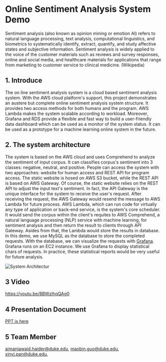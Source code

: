 # Online Sentiment Analysis System Demo

Sentiment analysis (also known as opinion mining or emotion AI) refers to natural language processing, text analysis, computational linguistics, and biometrics to systematically identify, extract, quantify, and study affective states and subjective information. Sentiment analysis is widely applied to the voice of the customer materials such as reviews and survey responses, online and social media, and healthcare materials for applications that range from marketing to customer service to clinical medicine. (Wikipedia)

## 1. Introduce

The on line sentiment analysis system is a cloud based sentiment analysis system. With the AWS cloud platform's support, this project demonstrates an austere but complete online sentiment analysis system structure. It provides two access methods for both humans and the program. AWS Lambda makes the system scalable according to workload.  Moreover, Grafana and RDS provide a flexible and fast way to build a user-friendly data dashboard which can be used as a monitor of the system status. It can be used as a prototype for a machine learning online system in the future. 


## 2. The system architecture 

The system is based on the AWS cloud and uses Comprehend to analyze the sentiment of input corpus. It can classifies corpus's sentiment into 3 classes: negative, neutral, and positive. People can access the system with two approaches: website for human access and REST API for program access. The static website is hosed on AWS S3 bucket, while the REST API is based on AWS Gateway. Of course, the static website relies on the REST API to adjust the input text's sentiment. In fact, the API Gateway is the unique interface for the system to receive the user's request. After receiving the request, the AWS Gateway would resend the message to AWS Lambda for future process. AWS Lambda, which can run code for virtually any type of application or back-end service, is the system's core scheduler. It would send the corpus within the client's requites to AWS Comprehend, a natural language processing (NLP) service with machine learning, for sentiment analysis and then return the result to clients through API Gateway.  Asides from that, the Lambda would store the results in database. In this demo, we use MySQL as the database to store the completed requests. With the database, we can visualize the requests with [Grafana](https://grafana.com/grafana/). Grafana runs on an EC2 instance. We use Grafana to display statistical chars of requests. In practice, these statistical reports would be very useful for future analysis.

![System Architectur](https://github.com/gamecicn/OSAS_Demo/blob/main/image/architecture.png)


## 3 Video

https://youtu.be/8BWzlhqQAg0

## 4 Presentation Document

[PPT is here](https://github.com/gamecicn/OSAS_Demo/blob/main/doc/Sentiment%20Analyzer.pptx)


## 5 Team Member 

aimanjawaid.haider@duke.edu, maobin.guo@duke.edu,  xinyi.pan@duke.edu, 


